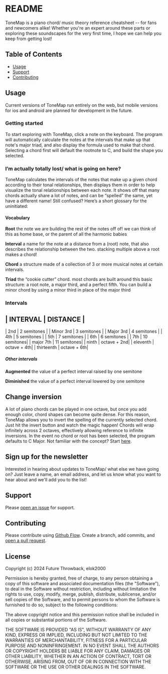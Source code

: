 # README

ToneMap is a piano chord/ music theory reference cheatsheet -- for fans and newcomers alike! Whether you're an expert around these parts or exploring these soundscapes for the very first time, I hope we can help you keep from getting lost!

## Table of Contents

- [Usage](#usage)
- [Support](#support)
- [Contributing](#contributing) 

## Usage

Current versions of ToneMap run entirely on the web, but mobile versions for ios and android are planned for development in the future. 

### Getting started
To start exploring with ToneMap, click a note on the keyboard. The program will automatically calculate the notes at the intervals that make up that note's major triad, and also display the formula used to make that chord. Selecting a chord first will default the rootnote to C, and build the shape you selected. 

### I’m actually totally lost/ what is going on here?
ToneMap calculates the intervals of the notes that make up a given chord according to their tonal relationships, then displays them in order to help visualize the tonal relationships between each note. It shows off that many chords actually share a lot of notes, and can be “spelled” the same, yet have a different name! Still confused? Here’s a short glossary for the uninitiated:

#### Vocabulary

**Root**
the note we are building the rest of the notes off of! we can think of this as home base, or the parent of all the harmonic babies

**Interval**
a name for the note at a distance from a (root) note, that also describes the relationship between the two. stacking multiple above a root makes a chord!

**Chord**
a structure made of a collection of 3 or more musical notes at certain intervals.

**Triad**
the “cookie cutter” chord. most chords are built around this basic structure: a root note, a major third, and a perfect fifth. You can build a minor chord by using a minor third in place of the major third

### Intervals

| INTERVAL    | DISTANCE    |
-----------------------------
| 2nd         | 2 semitones |
| Minor 3rd   | 3 semitones |
| Major 3rd   | 4 semitones |
| 4th         | 5 semitones |
| 5th         | 7 semitones |
| 6th         | 6 semitones |
| 7th         | 10 semitones|
| major 7th   | 11 semitones|
| ninth       | octave + 2nd|
| eleventh    | octave + 4th|
| thirteenth  | octave + 6th|

##### Other intervals

**Augmented**
the value of a perfect interval raised by one semitone

**Diminished**
the value of a perfect interval lowered by one semitone

## Change inversion
A lot of piano chords can be played in one octave, but once you add enough color, chord shapes can become quite dense. For this reason, ToneMap allows you to invert the spelling of the currently selected chord. Just hit the invert button and watch the magic happen! Chords will wrap infinitely across 2 octaves, effectively allowing reference to infinite inversions. In the event no chord or root has been selected, the program defaults to C Major. Not familiar with the concept? Start [here](https://en.wikipedia.org/wiki/Inversion_(music)). 

## Sign up for the newsletter
Interested in hearing about updates to ToneMap/ what else we have going on? Just leave a name, an email address, and let us know what you want to hear about and we'll add you to the list! 

## Support

Please [open an issue](https://github.com/elokthewizard/cs50x-final/issues/new) for support.

## Contributing

Please contribute using [Github Flow](https://guides.github.com/introduction/flow/). Create a branch, add commits, and [open a pull request](https://github.com/elokthewizard/cs50x-final/compare/).

## License

Copyright (c) 2024 Future Throwback, elok2000

Permission is hereby granted, free of charge, to any person obtaining a copy of this software and associated documentation files (the "Software"), to deal in the Software without restriction, including without limitation the rights to use, copy, modify, merge, publish, distribute, sublicense, and/or sell copies of the Software, and to permit persons to whom the Software is furnished to do so, subject to the following conditions:

The above copyright notice and this permission notice shall be included in all copies or substantial portions of the Software.

THE SOFTWARE IS PROVIDED "AS IS", WITHOUT WARRANTY OF ANY KIND, EXPRESS OR IMPLIED, INCLUDING BUT NOT LIMITED TO THE WARRANTIES OF MERCHANTABILITY, FITNESS FOR A PARTICULAR PURPOSE AND NONINFRINGEMENT. IN NO EVENT SHALL THE AUTHORS OR COPYRIGHT HOLDERS BE LIABLE FOR ANY CLAIM, DAMAGES OR OTHER LIABILITY, WHETHER IN AN ACTION OF CONTRACT, TORT OR OTHERWISE, ARISING FROM, OUT OF OR IN CONNECTION WITH THE SOFTWARE OR THE USE OR OTHER DEALINGS IN THE SOFTWARE.